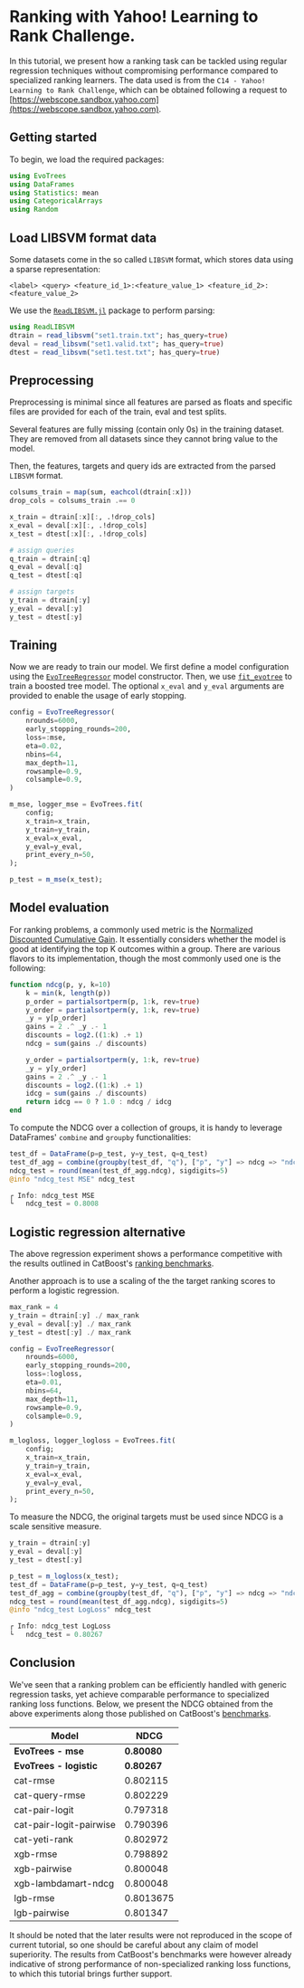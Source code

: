# Ranking with Yahoo! Learning to Rank Challenge. 

In this tutorial, we present how a ranking task can be tackled using regular regression techniques without compromising performance compared to specialized ranking learners.
The data used is from the `C14 - Yahoo! Learning to Rank Challenge`, which can be obtained following a request to [https://webscope.sandbox.yahoo.com](https://webscope.sandbox.yahoo.com).

## Getting started

To begin, we load the required packages:

```julia
using EvoTrees
using DataFrames
using Statistics: mean
using CategoricalArrays
using Random
```

## Load LIBSVM format data

Some datasets come in the so called `LIBSVM` format, which stores data using a sparse representation: 

```
<label> <query> <feature_id_1>:<feature_value_1> <feature_id_2>:<feature_value_2>
```

We use the [`ReadLIBSVM.jl`](https://github.com/jeremiedb/ReadLIBSVM.jl) package to perform parsing: 

```julia
using ReadLIBSVM
dtrain = read_libsvm("set1.train.txt"; has_query=true)
deval = read_libsvm("set1.valid.txt"; has_query=true)
dtest = read_libsvm("set1.test.txt"; has_query=true)
```

## Preprocessing

Preprocessing is minimal since all features are parsed as floats and specific files are provided for each of the train, eval and test splits. 

Several features are fully missing (contain only 0s) in the training dataset. They are removed from all datasets since they cannot bring value to the model.

Then, the features, targets and query ids are extracted from the parsed `LIBSVM` format. 

```julia
colsums_train = map(sum, eachcol(dtrain[:x]))
drop_cols = colsums_train .== 0

x_train = dtrain[:x][:, .!drop_cols]
x_eval = deval[:x][:, .!drop_cols]
x_test = dtest[:x][:, .!drop_cols]

# assign queries
q_train = dtrain[:q]
q_eval = deval[:q]
q_test = dtest[:q]

# assign targets
y_train = dtrain[:y]
y_eval = deval[:y]
y_test = dtest[:y]
```

## Training

Now we are ready to train our model. We first define a model configuration using the [`EvoTreeRegressor`](@ref) model constructor. 
Then, we use [`fit_evotree`](@ref) to train a boosted tree model. The optional `x_eval` and `y_eval` arguments are provided to enable the usage of early stopping. 

```julia
config = EvoTreeRegressor(
    nrounds=6000,
    early_stopping_rounds=200,
    loss=:mse,
    eta=0.02,
    nbins=64,
    max_depth=11,
    rowsample=0.9,
    colsample=0.9,
)

m_mse, logger_mse = EvoTrees.fit(
    config;
    x_train=x_train,
    y_train=y_train,
    x_eval=x_eval,
    y_eval=y_eval,
    print_every_n=50,
);

p_test = m_mse(x_test);
```

## Model evaluation

For ranking problems, a commonly used metric is the [Normalized Discounted Cumulative Gain](https://en.wikipedia.org/wiki/Discounted_cumulative_gain). It essentially considers whether the model is good at identifying the top K outcomes within a group. There are various flavors to its implementation, though the most commonly used one is the following:

```julia
function ndcg(p, y, k=10)
    k = min(k, length(p))
    p_order = partialsortperm(p, 1:k, rev=true)
    y_order = partialsortperm(y, 1:k, rev=true)
    _y = y[p_order]
    gains = 2 .^ _y .- 1
    discounts = log2.((1:k) .+ 1)
    ndcg = sum(gains ./ discounts)

    y_order = partialsortperm(y, 1:k, rev=true)
    _y = y[y_order]
    gains = 2 .^ _y .- 1
    discounts = log2.((1:k) .+ 1)
    idcg = sum(gains ./ discounts)
    return idcg == 0 ? 1.0 : ndcg / idcg
end
```

To compute the NDCG over a collection of groups, it is handy to leverage DataFrames' `combine` and `groupby` functionalities: 

```julia
test_df = DataFrame(p=p_test, y=y_test, q=q_test)
test_df_agg = combine(groupby(test_df, "q"), ["p", "y"] => ndcg => "ndcg")
ndcg_test = round(mean(test_df_agg.ndcg), sigdigits=5)
@info "ndcg_test MSE" ndcg_test

┌ Info: ndcg_test MSE
└   ndcg_test = 0.8008
```

## Logistic regression alternative

The above regression experiment shows a performance competitive with the results outlined in CatBoost's [ranking benchmarks](https://github.com/catboost/benchmarks/blob/master/ranking/Readme.md#4-results). 

Another approach is to use a scaling of the the target ranking scores to perform a logistic regression.

```julia
max_rank = 4
y_train = dtrain[:y] ./ max_rank
y_eval = deval[:y] ./ max_rank
y_test = dtest[:y] ./ max_rank

config = EvoTreeRegressor(
    nrounds=6000,
    early_stopping_rounds=200,
    loss=:logloss,
    eta=0.01,
    nbins=64,
    max_depth=11,
    rowsample=0.9,
    colsample=0.9,
)

m_logloss, logger_logloss = EvoTrees.fit(
    config;
    x_train=x_train,
    y_train=y_train,
    x_eval=x_eval,
    y_eval=y_eval,
    print_every_n=50,
);
```

To measure the NDCG, the original targets must be used since NDCG is a scale sensitive measure.

```julia
y_train = dtrain[:y]
y_eval = deval[:y]
y_test = dtest[:y]

p_test = m_logloss(x_test);
test_df = DataFrame(p=p_test, y=y_test, q=q_test)
test_df_agg = combine(groupby(test_df, "q"), ["p", "y"] => ndcg => "ndcg")
ndcg_test = round(mean(test_df_agg.ndcg), sigdigits=5)
@info "ndcg_test LogLoss" ndcg_test

┌ Info: ndcg_test LogLoss
└   ndcg_test = 0.80267
```

## Conclusion

We've seen that a ranking problem can be efficiently handled with generic regression tasks, yet achieve comparable performance to specialized ranking loss functions. Below, we present the NDCG obtained from the above experiments along those published on CatBoost's [benchmarks](https://github.com/catboost/benchmarks/blob/master/ranking/Readme.md#4-results).


| **Model**               | **NDCG**  |
|-------------------------|-----------| 
| **EvoTrees - mse**      |**0.80080**|
| **EvoTrees - logistic** |**0.80267**|
| cat-rmse                |0.802115   | 
| cat-query-rmse          |0.802229   | 
| cat-pair-logit          |0.797318   | 
| cat-pair-logit-pairwise |0.790396   | 
| cat-yeti-rank           |0.802972   | 
| xgb-rmse                |0.798892   | 
| xgb-pairwise            |0.800048   | 
| xgb-lambdamart-ndcg     |0.800048   | 
| lgb-rmse                |0.8013675  | 
| lgb-pairwise            |0.801347   |


It should be noted that the later results were not reproduced in the scope of current tutorial, so one should be careful about any claim of model superiority. The results from CatBoost's benchmarks were however already indicative of strong performance of non-specialized ranking loss functions, to which this tutorial brings further support. 
